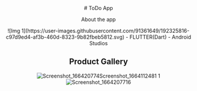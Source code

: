 <div align="center">
# ToDo App
<p>
About the app
</p>
![Img 1](https://user-images.githubusercontent.com/91361649/192325816-c97d9ed4-af3b-460d-8323-9b82fbeb5812.svg)
  - FLUTTER(Dart)
  - Android Studios
 
## Product Gallery
  ![Screenshot_166420774![Screenshot_1664112481](https://user-images.githubusercontent.com/91361649/192326502-eea9e54a-7377-4d2a-81d8-6689c2fbf576.png)
1](https://user-images.githubusercontent.com/91361649/192326413-847cdf98-a978-42aa-acfa-aa81e1e52799.png)
  ![Screenshot_1664207716](https://user-images.githubusercontent.com/91361649/192326558-231f80f4-679d-4aab-ac53-8e37fe280c0e.png)

</div>
